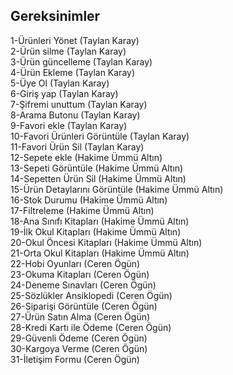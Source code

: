 


## Gereksinimler
1-Ürünleri Yönet (Taylan Karay)        
2-Ürün silme (Taylan Karay)        
3-Ürün güncelleme (Taylan Karay)      
4-Ürün Ekleme (Taylan Karay)        
5-Üye Ol (Taylan Karay)       
6-Giriş yap (Taylan Karay)           
7-Şifremi unuttum (Taylan Karay)        
8-Arama Butonu (Taylan Karay)          
9-Favori ekle (Taylan Karay)            
10-Favori Ürünleri Görüntüle (Taylan Karay)        
11-Favori Ürün Sil (Taylan Karay)         
12-Sepete ekle (Hakime Ümmü Altın)      
13-Sepeti Görüntüle (Hakime Ümmü Altın)                               
14-Sepetten Ürün Sil (Hakime Ümmü Altın)             
15-Ürün Detaylarını Görüntüle (Hakime Ümmü Altın)                   
16-Stok Durumu (Hakime Ümmü Altın)             
17-Filtreleme (Hakime Ümmü Altın)                 
18-Ana Sınıfı Kitapları (Hakime Ümmü Altın)                  
19-İlk Okul Kitapları (Hakime Ümmü Altın)                 
20-Okul Öncesi Kitapları (Hakime Ümmü Altın)               
21-Orta Okul Kitapları (Hakime Ümmü Altın)        
22-Hobi Oyunları (Ceren Ögün)             
23-Okuma Kitapları (Ceren Ögün)                
24-Deneme Sınavları (Ceren Ögün)                  
25-Sözlükler Ansiklopedi (Ceren Ögün)                
26-Siparişi Görüntüle (Ceren Ögün)               
27-Ürün Satın Alma (Ceren Ögün)                 
28-Kredi Kartı ile Ödeme (Ceren Ögün)               
29-Güvenli Ödeme (Ceren Ögün)                
30-Kargoya Verme (Ceren Ögün)                
31-İletişim Formu (Ceren Ögün)                       
     
     
            
            
               
              
            
         
      
    
  


